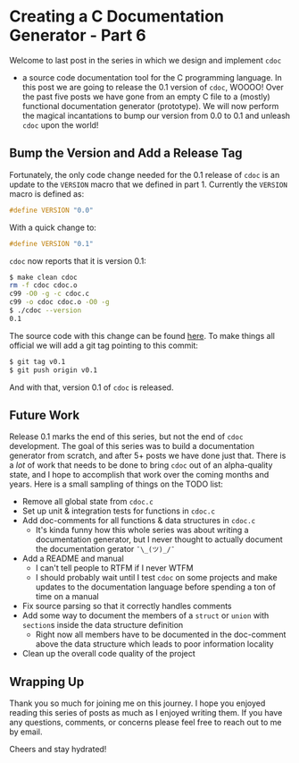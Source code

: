 Creating a C Documentation Generator - Part 6
=============================================

Welcome to last post in the series in which we design and implement `cdoc`
- a source code documentation tool for the C programming language.
In this post we are going to release the 0.1 version of `cdoc`, WOOOO!
Over the past five posts we have gone from an empty C file to a (mostly)
functional documentation generator (prototype).
We will now perform the magical incantations to bump our version from 0.0 to
0.1 and unleash `cdoc` upon the world!


## Bump the Version and Add a Release Tag
Fortunately, the only code change needed for the 0.1 release of `cdoc` is an
update to the `VERSION` macro that we defined in part 1.
Currently the `VERSION` macro is defined as:

```c
#define VERSION "0.0"
```

With a quick change to:

```c
#define VERSION "0.1"
```

`cdoc` now reports that it is version 0.1:

```sh
$ make clean cdoc
rm -f cdoc cdoc.o
c99 -O0 -g -c cdoc.c
c99 -o cdoc cdoc.o -O0 -g
$ ./cdoc --version
0.1
```

The source code with this change can be found
[here](https://git.sr.ht/~ashn/cdoc/tree/02af60dc908e28a3ed70b3ed9f487ba869016a3a).
To make things all official we will add a git tag pointing to this commit:

```sh
$ git tag v0.1
$ git push origin v0.1
```

And with that, version 0.1 of `cdoc` is released.

## Future Work

Release 0.1 marks the end of this series, but not the end of `cdoc` development.
The goal of this series was to build a documentation generator from scratch, and
after 5+ posts we have done just that.
There is a *lot* of work that needs to be done to bring `cdoc` out of an
alpha-quality state, and I hope to accomplish that work over the coming months
and years.
Here is a small sampling of things on the TODO list:

+ Remove all global state from `cdoc.c`
+ Set up unit & integration tests for functions in `cdoc.c`
+ Add doc-comments for all functions & data structures in `cdoc.c`
    + It's kinda funny how this whole series was about writing a documentation
      generator, but I never thought to actually document the documentation
      gerator `¯\_(ツ)_/¯`
+ Add a README and manual
    + I can't tell people to RTFM if I never WTFM
    + I should probably wait until I test `cdoc` on some projects and make
      updates to the documentation language before spending a ton of time on a
      manual
+ Fix source parsing so that it correctly handles comments
+ Add some way to document the members of a `struct` or `union` with `section`s
  inside the data structure definition
    + Right now all members have to be documented in the doc-comment above the
      data structure which leads to poor information locality
+ Clean up the overall code quality of the project

## Wrapping Up

Thank you so much for joining me on this journey.
I hope you enjoyed reading this series of posts as much as I enjoyed writing
them.
If you have any questions, comments, or concerns please feel free to reach out
to me by email.

Cheers and stay hydrated!
